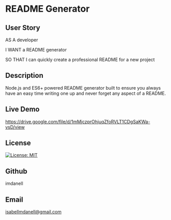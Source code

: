 # README Generator

## User Story


AS A developer

I WANT a README generator

SO THAT I can quickly create a professional README for a new project

## Description
Node.js and ES6+ powered README generator built to ensure you always have an easy time writing one up and never forget any aspect of a README.

## Live Demo

https://drive.google.com/file/d/1mMjczprOhjuqZfoRVLT1CDgSaKWa-vsD/view


## License
[![License: MIT](https://img.shields.io/badge/License-MIT-yellow.svg)](https://opensource.org/licenses/MIT)

## Github
imdanell

## Email
isabellmdanell@gmail.com
